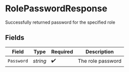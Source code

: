 # RolePasswordResponse

Successfully returned password for the specified role


## Fields

| Field              | Type               | Required           | Description        |
| ------------------ | ------------------ | ------------------ | ------------------ |
| `Password`         | *string*           | :heavy_check_mark: | The role password<br/> |